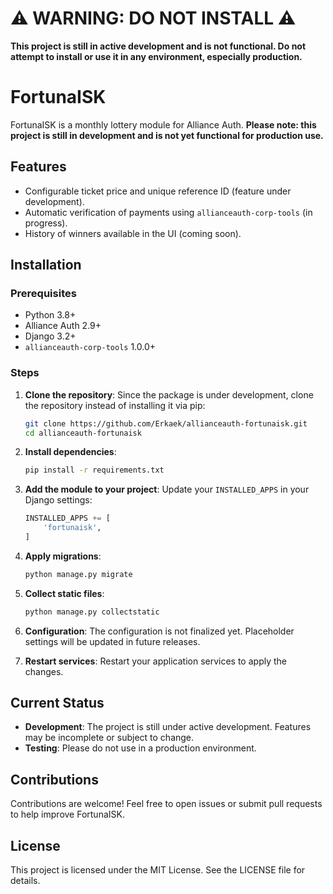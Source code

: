 # ⚠️ WARNING: DO NOT INSTALL ⚠️

**This project is still in active development and is not functional. Do not attempt to install or use it in any environment, especially production.**

# FortunaISK

FortunaISK is a monthly lottery module for Alliance Auth. **Please note: this project is still in development and is not yet functional for production use.**

## Features
- Configurable ticket price and unique reference ID (feature under development).
- Automatic verification of payments using `allianceauth-corp-tools` (in progress).
- History of winners available in the UI (coming soon).

## Installation

### Prerequisites
- Python 3.8+
- Alliance Auth 2.9+
- Django 3.2+
- `allianceauth-corp-tools` 1.0.0+

### Steps
1. **Clone the repository**:
   Since the package is under development, clone the repository instead of installing it via pip:
   ```bash
   git clone https://github.com/Erkaek/allianceauth-fortunaisk.git
   cd allianceauth-fortunaisk
   ```

2. **Install dependencies**:
   ```bash
   pip install -r requirements.txt
   ```

3. **Add the module to your project**:
   Update your `INSTALLED_APPS` in your Django settings:
   ```python
   INSTALLED_APPS += [
       'fortunaisk',
   ]
   ```

4. **Apply migrations**:
   ```bash
   python manage.py migrate
   ```

5. **Collect static files**:
   ```bash
   python manage.py collectstatic
   ```

6. **Configuration**:
   The configuration is not finalized yet. Placeholder settings will be updated in future releases.

7. **Restart services**:
   Restart your application services to apply the changes.

## Current Status
- **Development**: The project is still under active development. Features may be incomplete or subject to change.
- **Testing**: Please do not use in a production environment.

## Contributions
Contributions are welcome! Feel free to open issues or submit pull requests to help improve FortunaISK.

## License
This project is licensed under the MIT License. See the LICENSE file for details.
